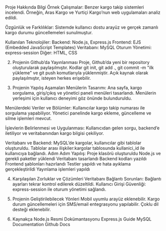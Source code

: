 Proje Hakkında Bilgi
Örnek Çalışmalar:
Benzer kargo takip sistemleri incelendi. Örneğin, Aras Kargo ve Yurtiçi Kargo’nun web uygulamaları analiz edildi.

Özgünlük ve Farklılıklar:
Sistemde kullanıcı dostu arayüz ve gerçek zamanlı kargo durumu güncellemeleri sunulmuştur.

Kullanılan Teknolojiler:
Backend: Node.js, Express.js
Frontend: EJS (Embedded JavaScript Templates)
Veritabanı: MySQL
Oturum Yönetimi: express-session
Diğer: HTML, CSS



2. Projenin Github’da Yayınlanması
Proje, Github’da yeni bir repository oluşturularak paylaşılmıştır.
Kodlar git init, git add ., git commit -m "ilk yükleme" ve git push komutlarıyla yüklenmiştir.
Açık kaynak olarak paylaşılmıştır, isteyen herkes erişebilir.



3. Projenin Yapılış Aşamaları
Menülerin Tasarımı:
Ana sayfa, kargo sorgulama, giriş/çıkış ve yönetici paneli menüleri tasarlandı. Menülerin yerleşimi için kullanıcı deneyimi göz önünde bulunduruldu.

Menülerdeki Veriler ve Bölümler:
Kullanıcılar kargo takip numarası ile sorgulama yapabiliyor. Yönetici panelinde kargo ekleme, güncelleme ve silme işlemleri mevcut.

İşlevlerin Belirlenmesi ve Uygulanması:
Kullanıcıdan gelen sorgu, backend’e iletiliyor ve veritabanından kargo bilgisi çekiliyor.

Veritabanı ve Backend:
MySQL’de kargolar, kullanıcılar gibi tablolar oluşturuldu.
Tablolar arası ilişkiler:kargolar tablosunda kullanici_id ile kullanıcıya bağlandı.
Adım Adım Yapılış:
Proje klasörü oluşturuldu
Node.js ve gerekli paketler yüklendi
Veritabanı tasarlandı
Backend kodları yazıldı
Frontend şablonları hazırlandı
Testler yapıldı ve hata ayıklama gerçekleştirildi
Yayınlama işlemleri yapıldı

4. Karşılaşılan Zorluklar ve Çözümleri
Veritabanı Bağlantı Sorunları:
Bağlantı ayarları tekrar kontrol edilerek düzeltildi.
Kullanıcı Girişi Güvenliği:
express-session ile oturum yönetimi sağlandı.

5. Projenin Geliştirilebilecek Yönleri
Mobil uyumlu arayüz eklenebilir.
Kargo durum güncellemeleri için SMS/email entegrasyonu yapılabilir.
Çoklu dil desteği eklenebilir.

6. Kaynakça
Node.js Resmi Dokümantasyonu
Express.js Guide
MySQL Documentation
Github Docs


